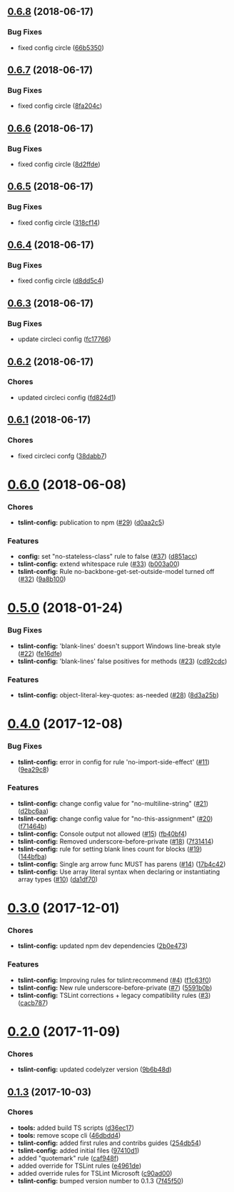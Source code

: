 <a name="0.6.8"></a>
## [0.6.8](https://github.com/positive-js/tslint-config/compare/0.6.7...0.6.8) (2018-06-17)


### Bug Fixes

* fixed config circle ([66b5350](https://github.com/positive-js/tslint-config/commit/66b5350))



<a name="0.6.7"></a>
## [0.6.7](https://github.com/positive-js/tslint-config/compare/0.6.6...0.6.7) (2018-06-17)


### Bug Fixes

* fixed config circle ([8fa204c](https://github.com/positive-js/tslint-config/commit/8fa204c))



<a name="0.6.6"></a>
## [0.6.6](https://github.com/positive-js/tslint-config/compare/0.6.5...0.6.6) (2018-06-17)


### Bug Fixes

* fixed config circle ([8d2ffde](https://github.com/positive-js/tslint-config/commit/8d2ffde))



<a name="0.6.5"></a>
## [0.6.5](https://github.com/positive-js/tslint-config/compare/0.6.4...0.6.5) (2018-06-17)


### Bug Fixes

* fixed config circle ([318cf14](https://github.com/positive-js/tslint-config/commit/318cf14))



<a name="0.6.4"></a>
## [0.6.4](https://github.com/positive-js/tslint-config/compare/0.6.3...0.6.4) (2018-06-17)


### Bug Fixes

* fixed config circle ([d8dd5c4](https://github.com/positive-js/tslint-config/commit/d8dd5c4))



<a name="0.6.3"></a>
## [0.6.3](https://github.com/positive-js/tslint-config/compare/0.6.2...0.6.3) (2018-06-17)


### Bug Fixes

* update circleci config ([fc17766](https://github.com/positive-js/tslint-config/commit/fc17766))



<a name="0.6.2"></a>
## [0.6.2](https://github.com/positive-js/tslint-config/compare/0.6.1...0.6.2) (2018-06-17)


### Chores

* updated circleci config ([fd824d1](https://github.com/positive-js/tslint-config/commit/fd824d1))



<a name="0.6.1"></a>
## [0.6.1](https://github.com/positive-js/tslint-config/compare/0.6.0...0.6.1) (2018-06-17)


### Chores

* fixed circleci confg ([38dabb7](https://github.com/positive-js/tslint-config/commit/38dabb7))



<a name="0.6.0"></a>
# [0.6.0](https://github.com/positive-js/tslint-config/compare/0.5.0...0.6.0) (2018-06-08)


### Chores

* **tslint-config:** publication to npm ([#29](https://github.com/positive-js/tslint-config/issues/29)) ([d0aa2c5](https://github.com/positive-js/tslint-config/commit/d0aa2c5))


### Features

* **config:** set "no-stateless-class" rule to false ([#37](https://github.com/positive-js/tslint-config/issues/37)) ([d851acc](https://github.com/positive-js/tslint-config/commit/d851acc))
* **tslint-config:** extend whitespace rule ([#33](https://github.com/positive-js/tslint-config/issues/33)) ([b003a00](https://github.com/positive-js/tslint-config/commit/b003a00))
* **tslint-config:** Rule no-backbone-get-set-outside-model turned off ([#32](https://github.com/positive-js/tslint-config/issues/32)) ([9a8b100](https://github.com/positive-js/tslint-config/commit/9a8b100))



<a name="0.5.0"></a>
# [0.5.0](https://github.com/positive-js/tslint-config/compare/0.4.0...0.5.0) (2018-01-24)


### Bug Fixes

* **tslint-config:** 'blank-lines' doesn't support Windows line-break style ([#22](https://github.com/positive-js/tslint-config/issues/22)) ([fe16dfe](https://github.com/positive-js/tslint-config/commit/fe16dfe))
* **tslint-config:** 'blank-lines' false positives for methods ([#23](https://github.com/positive-js/tslint-config/issues/23)) ([cd92cdc](https://github.com/positive-js/tslint-config/commit/cd92cdc))


### Features

* **tslint-config:** object-literal-key-quotes: as-needed ([#28](https://github.com/positive-js/tslint-config/issues/28)) ([8d3a25b](https://github.com/positive-js/tslint-config/commit/8d3a25b))



<a name="0.4.0"></a>
# [0.4.0](https://github.com/positive-js/tslint-config/compare/0.3.0...0.4.0) (2017-12-08)


### Bug Fixes

* **tslint-config:** error in config for rule 'no-import-side-effect' ([#11](https://github.com/positive-js/tslint-config/issues/11)) ([9ea29c8](https://github.com/positive-js/tslint-config/commit/9ea29c8))


### Features

* **tslint-config:** change config value for "no-multiline-string" ([#21](https://github.com/positive-js/tslint-config/issues/21)) ([d2bc6aa](https://github.com/positive-js/tslint-config/commit/d2bc6aa))
* **tslint-config:** change config value for "no-this-assignment" ([#20](https://github.com/positive-js/tslint-config/issues/20)) ([f71464b](https://github.com/positive-js/tslint-config/commit/f71464b))
* **tslint-config:** Console output not allowed ([#15](https://github.com/positive-js/tslint-config/issues/15)) ([fb40bf4](https://github.com/positive-js/tslint-config/commit/fb40bf4))
* **tslint-config:** Removed underscore-before-private ([#18](https://github.com/positive-js/tslint-config/issues/18)) ([7f31414](https://github.com/positive-js/tslint-config/commit/7f31414))
* **tslint-config:** rule for setting blank lines count for blocks ([#19](https://github.com/positive-js/tslint-config/issues/19)) ([144bfba](https://github.com/positive-js/tslint-config/commit/144bfba))
* **tslint-config:** Single arg arrow func MUST has parens ([#14](https://github.com/positive-js/tslint-config/issues/14)) ([17b4c42](https://github.com/positive-js/tslint-config/commit/17b4c42))
* **tslint-config:** Use array literal syntax when declaring or instantiating array types ([#10](https://github.com/positive-js/tslint-config/issues/10)) ([da1df70](https://github.com/positive-js/tslint-config/commit/da1df70))



<a name="0.3.0"></a>
# [0.3.0](https://github.com/positive-js/tslint-config/compare/0.2.0...0.3.0) (2017-12-01)


### Chores

* **tslint-config:** updated npm dev dependencies ([2b0e473](https://github.com/positive-js/tslint-config/commit/2b0e473))


### Features

* **tslint-config:** Improving rules for tslint:recommend ([#4](https://github.com/positive-js/tslint-config/issues/4)) ([f1c63f0](https://github.com/positive-js/tslint-config/commit/f1c63f0))
* **tslint-config:** New rule underscore-before-private ([#7](https://github.com/positive-js/tslint-config/issues/7)) ([5591b0b](https://github.com/positive-js/tslint-config/commit/5591b0b))
* **tslint-config:** TSLint corrections + legacy compatibility rules ([#3](https://github.com/positive-js/tslint-config/issues/3)) ([cacb787](https://github.com/positive-js/tslint-config/commit/cacb787))



<a name="0.2.0"></a>
# [0.2.0](https://github.com/positive-js/tslint-config/compare/0.1.3...0.2.0) (2017-11-09)


### Chores

* **tslint-config:** updated codelyzer version ([9b6b48d](https://github.com/positive-js/tslint-config/commit/9b6b48d))



<a name="0.1.3"></a>
## [0.1.3](https://github.com/positive-js/tslint-config/compare/97410d1...0.1.3) (2017-10-03)


### Chores

* **tools:** added build TS scripts ([d36ec17](https://github.com/positive-js/tslint-config/commit/d36ec17))
* **tools:** remove scope cli ([46dbdd4](https://github.com/positive-js/tslint-config/commit/46dbdd4))
* **tslint-config:** added first rules and contribs guides ([254db54](https://github.com/positive-js/tslint-config/commit/254db54))
* **tslint-config:** added initial files ([97410d1](https://github.com/positive-js/tslint-config/commit/97410d1))
* added "quotemark" rule ([caf948f](https://github.com/positive-js/tslint-config/commit/caf948f))
* added override for TSLint rules ([e4961de](https://github.com/positive-js/tslint-config/commit/e4961de))
* added override rules for TSLint Microsoft ([c90ad00](https://github.com/positive-js/tslint-config/commit/c90ad00))
* **tslint-config:** bumped version number to 0.1.3 ([7f45f50](https://github.com/positive-js/tslint-config/commit/7f45f50))



